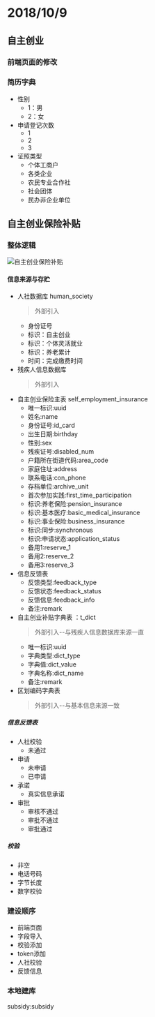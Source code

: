 # 2018/10/9

## 自主创业

### 前端页面的修改

### 简历字典

- 性别
  - 1：男
  - 2：女
- 申请登记次数
  - 1
  - 2
  - 3
- 证照类型
  - 个体工商户
  - 各类企业
  - 农民专业合作社
  - 社会团体
  - 民办非企业单位

## 自主创业保险补贴

### 整体逻辑

![自主创业保险补贴](../../pic/自主创业保险补贴.png)

#### 信息来源与存贮

- 人社数据库   human_society
  >外部引入
  - 身份证号
  - 标识：自主创业
  - 标识：个体灵活就业
  - 标识：养老累计
  - 时间：完成缴费时间
- 残疾人信息数据库
  >外部引入
- 自主创业保险主表 self_employment_insurance
  - 唯一标识:uuid
  - 姓名:name
  - 身份证号:id_card
  - 出生日期:birthday
  - 性别:sex
  - 残疾证号:disabled_num
  - 户籍所在街道代码:area_code
  - 家庭住址:address
  - 联系电话:con_phone
  - 存档单位:archive_unit
  - 首次参加实践:first_time_participation
  - 标识:养老保险:pension_insurance
  - 标识:基本医疗:basic_medical_insurance
  - 标识:事业保险:business_insurance
  - 标识:同步:synchronous
  - 标识:申请状态:application_status
  - 备用1:reserve_1
  - 备用2:reserve_2
  - 备用3:reserve_3
- 信息反馈表
  - 反馈类型:feedback_type
  - 反馈状态:feedback_status
  - 反馈信息:feedback_info
  - 备注:remark
- 自主创业补贴字典表 ：t_dict
  >外部引入--与残疾人信息数据库来源一直
  - 唯一标识:uuid
  - 字典类型:dict_type
  - 字典值:dict_value
  - 字典名称:dict_name
  - 备注:remark
- 区划编码字典表
  >外部引入--与基本信息来源一致

##### 信息反馈表

- 人社校验
  - 未通过
- 申请
  - 未申请
  - 已申请
- 承诺
  - 真实信息承诺
- 审批
  - 审核不通过
  - 审批不通过
  - 审批通过

##### 校验

- 非空
- 电话号码
- 字节长度
- 数字校验

### 建设顺序

- 前端页面
- 字段导入
- 校验添加
- token添加
- 人社校验
- 反馈信息

### 本地建库

subsidy:subsidy